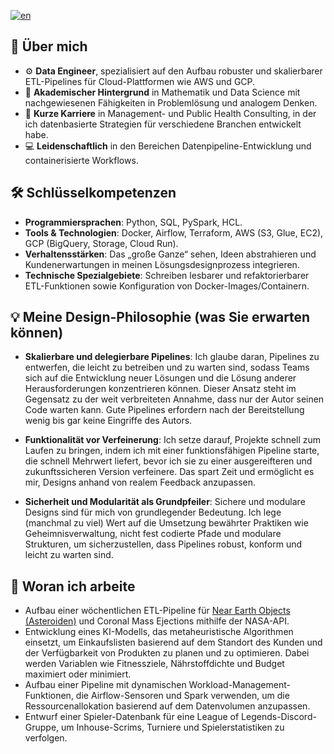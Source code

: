 [![en](https://img.shields.io/badge/lang-en-red.svg)](https://github.com/Shegzimus/shegzimus/blob/main/README.md)

## 🌟 Über mich
- ⚙️ **Data Engineer**, spezialisiert auf den Aufbau robuster und skalierbarer ETL-Pipelines für Cloud-Plattformen wie AWS und GCP.
- 🔢 **Akademischer Hintergrund** in Mathematik und Data Science mit nachgewiesenen Fähigkeiten in Problemlösung und analogem Denken.
- 💼 **Kurze Karriere** in Management- und Public Health Consulting, in der ich datenbasierte Strategien für verschiedene Branchen entwickelt habe.
- 💻 **Leidenschaftlich** in den Bereichen Datenpipeline-Entwicklung und containerisierte Workflows.

## 🛠️ Schlüsselkompetenzen
- **Programmiersprachen**: Python, SQL, PySpark, HCL.
- **Tools & Technologien**: Docker, Airflow, Terraform, AWS (S3, Glue, EC2), GCP (BigQuery, Storage, Cloud Run).
- **Verhaltensstärken**: Das „große Ganze“ sehen, Ideen abstrahieren und Kundenerwartungen in meinen Lösungsdesignprozess integrieren.
- **Technische Spezialgebiete**: Schreiben lesbarer und refaktorierbarer ETL-Funktionen sowie Konfiguration von Docker-Images/Containern.

## 💡 Meine Design-Philosophie (was Sie erwarten können)
- **Skalierbare und delegierbare Pipelines**: Ich glaube daran, Pipelines zu entwerfen, die leicht zu betreiben und zu warten sind, sodass Teams sich auf die Entwicklung neuer Lösungen und die Lösung anderer Herausforderungen konzentrieren können. Dieser Ansatz steht im Gegensatz zu der weit verbreiteten Annahme, dass nur der Autor seinen Code warten kann. Gute Pipelines erfordern nach der Bereitstellung wenig bis gar keine Eingriffe des Autors.

- **Funktionalität vor Verfeinerung**: Ich setze darauf, Projekte schnell zum Laufen zu bringen, indem ich mit einer funktionsfähigen Pipeline starte, die schnell Mehrwert liefert, bevor ich sie zu einer ausgereifteren und zukunftssicheren Version verfeinere. Das spart Zeit und ermöglicht es mir, Designs anhand von realem Feedback anzupassen.

- **Sicherheit und Modularität als Grundpfeiler**: Sichere und modulare Designs sind für mich von grundlegender Bedeutung. Ich lege (manchmal zu viel) Wert auf die Umsetzung bewährter Praktiken wie Geheimnisverwaltung, nicht fest codierte Pfade und modulare Strukturen, um sicherzustellen, dass Pipelines robust, konform und leicht zu warten sind.

 ## 🔭 Woran ich arbeite

- Aufbau einer wöchentlichen ETL-Pipeline für [Near Earth Objects (Asteroiden)]((https://github.com/Shegzimus/DE_Fashion_Product_Images)) und Coronal Mass Ejections mithilfe der NASA-API.
- Entwicklung eines KI-Modells, das metaheuristische Algorithmen einsetzt, um Einkaufslisten basierend auf dem Standort des Kunden und der Verfügbarkeit von Produkten zu planen und zu optimieren. Dabei werden Variablen wie Fitnessziele, Nährstoffdichte und Budget maximiert oder minimiert.
- Aufbau einer Pipeline mit dynamischen Workload-Management-Funktionen, die Airflow-Sensoren und Spark verwenden, um die Ressourcenallokation basierend auf dem Datenvolumen anzupassen.
- Entwurf einer Spieler-Datenbank für eine League of Legends-Discord-Gruppe, um Inhouse-Scrims, Turniere und Spielerstatistiken zu verfolgen.

